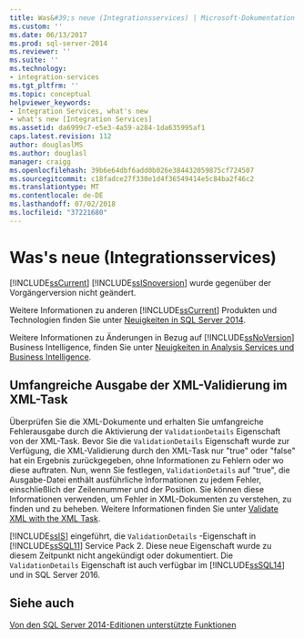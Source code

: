 ```yaml
---
title: Was&#39;s neue (Integrationsservices) | Microsoft-Dokumentation
ms.custom: ''
ms.date: 06/13/2017
ms.prod: sql-server-2014
ms.reviewer: ''
ms.suite: ''
ms.technology:
- integration-services
ms.tgt_pltfrm: ''
ms.topic: conceptual
helpviewer_keywords:
- Integration Services, what's new
- what's new [Integration Services]
ms.assetid: da6999c7-e5e3-4a59-a284-1da635995af1
caps.latest.revision: 112
author: douglaslMS
ms.author: douglasl
manager: craigg
ms.openlocfilehash: 39b6e64dbf6add0b026e384432059875cf724507
ms.sourcegitcommit: c18fadce27f330e1d4f36549414e5c84ba2f46c2
ms.translationtype: MT
ms.contentlocale: de-DE
ms.lasthandoff: 07/02/2018
ms.locfileid: "37221680"
---
```

# <a name="what39s-new-integration-services"></a>Was&#39;s neue (Integrationsservices)
  [!INCLUDE[ssCurrent](../includes/sscurrent-md.md)] [!INCLUDE[ssISnoversion](../includes/ssisnoversion-md.md)] wurde gegenüber der Vorgängerversion nicht geändert.  
  
 Weitere Informationen zu anderen [!INCLUDE[ssCurrent](../includes/sscurrent-md.md)] Produkten und Technologien finden Sie unter [Neuigkeiten in SQL Server 2014](../sql-server/what-s-new-in-sql-server-2016.md).  
  
 Weitere Informationen zu Änderungen in Bezug auf [!INCLUDE[ssNoVersion](../includes/ssnoversion-md.md)] Business Intelligence, finden Sie unter [Neuigkeiten in Analysis Services und Business Intelligence](../analysis-services/what-s-new-in-analysis-services.md).  
  
##  <a name="ValidateXML"></a> Umfangreiche Ausgabe der XML-Validierung im XML-Task  
 Überprüfen Sie die XML-Dokumente und erhalten Sie umfangreiche Fehlerausgabe durch die Aktivierung der `ValidationDetails` Eigenschaft von der XML-Task. Bevor Sie die `ValidationDetails` Eigenschaft wurde zur Verfügung, die XML-Validierung durch den XML-Task nur "true" oder "false" hat ein Ergebnis zurückgegeben, ohne Informationen zu Fehlern oder wo diese auftraten. Nun, wenn Sie festlegen, `ValidationDetails` auf "true", die Ausgabe-Datei enthält ausführliche Informationen zu jedem Fehler, einschließlich der Zeilennummer und der Position. Sie können diese Informationen verwenden, um Fehler in XML-Dokumenten zu verstehen, zu finden und zu beheben. Weitere Informationen finden Sie unter [Validate XML with the XML Task](control-flow/xml-task.md).  
  
 [!INCLUDE[ssIS](../includes/ssis-md.md)] eingeführt, die `ValidationDetails` -Eigenschaft in [!INCLUDE[ssSQL11](../includes/sssql11-md.md)] Service Pack 2. Diese neue Eigenschaft wurde zu diesem Zeitpunkt nicht angekündigt oder dokumentiert. Die `ValidationDetails` Eigenschaft ist auch verfügbar im [!INCLUDE[ssSQL14](../includes/sssql14-md.md)] und in SQL Server 2016.  
  
## <a name="see-also"></a>Siehe auch  
 [Von den SQL Server 2014-Editionen unterstützte Funktionen](../getting-started/features-supported-by-the-editions-of-sql-server-2014.md)  
  
  
